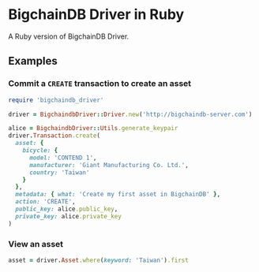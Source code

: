 # BigchainDB Driver in Ruby
A Ruby version of BigchainDB Driver.

## Examples
### Commit a `CREATE` transaction to create an asset
```ruby
require 'bigchaindb_driver'

driver = BigchaindbDriver::Driver.new('http://bigchaindb-server.com')

alice = BigchaindbDriver::Utils.generate_keypair
driver.Transaction.create(
  asset: {
    bicycle: {
      model: 'CONTEND 1',
      manufacturer: 'Giant Manufacturing Co. Ltd.',
      country: 'Taiwan'
    }
  },
  metadata: { what: 'Create my first asset in BigchainDB' },
  action: 'CREATE',
  public_key: alice.public_key,
  private_key: alice.private_key
)
```

### View an asset
```ruby
asset = driver.Asset.where(keyword: 'Taiwan').first
```
